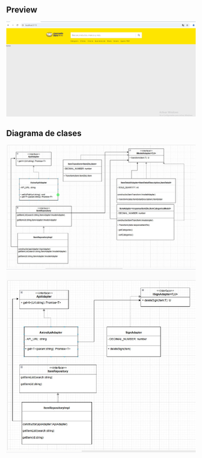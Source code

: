 ## Preview
![](./Animation.gif)   

## Diagrama de clases 
![](./clasesBack.jpg)   
![](./clasesFront.jpg)   